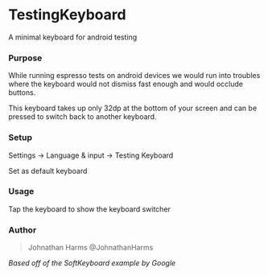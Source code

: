 TestingKeyboard
===============
A minimal keyboard for android testing

### Purpose
While running espresso tests on android devices we would run into troubles where the keyboard would not dismiss fast enough and would occlude buttons.

This keyboard takes up only 32dp at the bottom of your screen and can be pressed to switch back to another keyboard.

### Setup

Settings -> Language & input -> Testing Keyboard

Set as default keyboard

### Usage

Tap the keyboard to show the keyboard switcher

### Author

> Johnathan Harms
> @JohnathanHarms

_Based off of the SoftKeyboard example by Google_